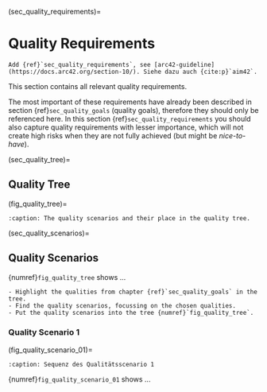 (sec_quality_requirements)=
# Quality Requirements

```{todo}
Add {ref}`sec_quality_requirements`, see [arc42-guideline](https://docs.arc42.org/section-10/). Siehe dazu auch {cite:p}`aim42`.
```

This section contains all relevant quality requirements.

The most important of these requirements have already been described in section {ref}`sec_quality_goals` (quality goals), therefore they should only be referenced here. In this section {ref}`sec_quality_requirements` you should also capture quality requirements with lesser importance, which will not create high risks when they are not fully achieved (but might be *nice-to-have*).

(sec_quality_tree)=
## Quality Tree

(fig_quality_tree)=
```{uml} _figures/quality_tree.puml
:caption: The quality scenarios and their place in the quality tree.
```

(sec_quality_scenarios)=
## Quality Scenarios

{numref}`fig_quality_tree` shows ...

```{todo}
- Highlight the qualities from chapter {ref}`sec_quality_goals` in the tree.
- Find the quality scenarios, focussing on the chosen qualities.
- Put the quality scenarios into the tree {numref}`fig_quality_tree`.
```

### Quality Scenario 1

(fig_quality_scenario_01)=
```{uml} _figures/quality_scenario_01.puml
:caption: Sequenz des Qualitätsscenario 1
```

{numref}`fig_quality_scenario_01` shows ...
